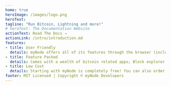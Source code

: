 ```yaml
---
home: true
heroImage: /images/logo.png
heroText: 
tagline: "Run Bitcoin, Lightning and more!"
# heroText: The Documentation Website
actionText: Read The Docs →
actionLink: /intro/introduction.md
features:
- title: User Friendly
  details: myNode offers all of its features through the browser (including updates), so you don't have to touch the command line to run a full node!
- title: Feature Packed
  details: Comes with a wealth of bitcoin related apps; Block explorer, Lightning node, Electrum Rust Server, Mempool explorer, and more!
- title: Low Cost
  details: Starting with myNode is completely free! You can also order a full-fledged hardware + software device, ready to go.
footer: MIT Licensed | Copyright © myNode Developers
--- 
```


